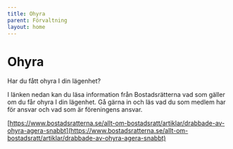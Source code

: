 ```yaml
---
title: Ohyra
parent: Förvaltning
layout: home
---
```


# Ohyra

Har du fått ohyra I din lägenhet?

I länken nedan kan du läsa information från Bostadsrätterna vad som gäller om du får ohyra I din lägenhet. Gå gärna in och läs vad du som medlem har för ansvar och vad som är föreningens ansvar.

[https://www.bostadsratterna.se/allt-om-bostadsratt/artiklar/drabbade-av-ohyra-agera-snabbt](https://www.bostadsratterna.se/allt-om-bostadsratt/artiklar/drabbade-av-ohyra-agera-snabbt)